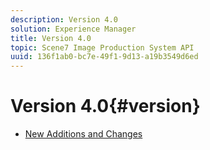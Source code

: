 ```yaml
---
description: Version 4.0
solution: Experience Manager
title: Version 4.0
topic: Scene7 Image Production System API
uuid: 136f1ab0-bc7e-49f1-9d13-a19b3549d6ed
---
```


# Version 4.0{#version}

* [New Additions and Changes](r-4-0-new.md)
